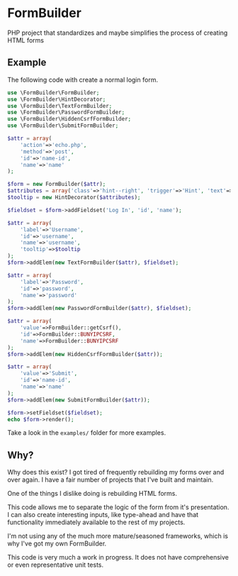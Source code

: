 # FormBuilder
PHP project that standardizes and maybe simplifies the process of creating HTML forms

## Example ##
The following code with create a normal login form.

```php
use \FormBuilder\FormBuilder;
use \FormBuilder\HintDecorator;
use \FormBuilder\TextFormBuilder;
use \FormBuilder\PasswordFormBuilder;
use \FormBuilder\HiddenCsrfFormBuilder;
use \FormBuilder\SubmitFormBuilder;

$attr = array(
    'action'=>'echo.php',
    'method'=>'post',
    'id'=>'name-id',
    'name'=>'name'
);

$form = new FormBuilder($attr);
$attributes = array('class'=>'hint--right', 'trigger'=>'Hint', 'text'=> 'This is the tooltip text');
$tooltip = new HintDecorator($attributes);

$fieldset = $form->addFieldset('Log In', 'id', 'name');

$attr = array(
    'label'=>'Username',
    'id'=>'username',
    'name'=>'username',
    'tooltip'=>$tooltip
);
$form->addElem(new TextFormBuilder($attr), $fieldset);

$attr = array(
    'label'=>'Password',
    'id'=>'password',
    'name'=>'password'
);
$form->addElem(new PasswordFormBuilder($attr), $fieldset);

$attr = array(
    'value'=>FormBuilder::getCsrf(),
    'id'=>FormBuilder::BUNYIPCSRF,
    'name'=>FormBuilder::BUNYIPCSRF
);
$form->addElem(new HiddenCsrfFormBuilder($attr));

$attr = array(
    'value'=>'Submit',
    'id'=>'name-id',
    'name'=>'name'
);
$form->addElem(new SubmitFormBuilder($attr));

$form->setFieldset($fieldset);
echo $form->render();
```
Take a look in the `examples/` folder for more examples.

## Why? ##
Why does this exist?  I got tired of frequently rebuilding my forms over and over again.  I have a fair number of projects that I've built and maintain.

One of the things I dislike doing is rebuilding HTML forms.

This code allows me to separate the logic of the form from it's presentation.  I can also create interesting inputs, like type-ahead and have that functionality immediately available to the rest of my projects.

I'm not using any of the much more mature/seasoned frameworks, which is why I've got my own FormBuilder.

This code is very much a work in progress.  It does not have comprehensive or even representative unit tests.

